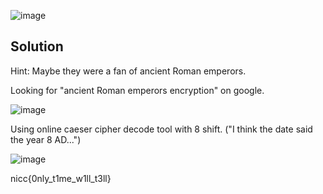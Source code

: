![image](https://user-images.githubusercontent.com/88983987/224639244-0ca64e25-8de6-4484-a417-4fb0a701a007.png)

## Solution

Hint: Maybe they were a fan of ancient Roman emperors.

Looking for "ancient Roman emperors encryption" on google.

![image](https://user-images.githubusercontent.com/88983987/224639639-299f969e-4d46-4740-84f8-d60966f52a31.png)

Using online caeser cipher decode tool with 8 shift. ("I think the date said the year 8 AD...")

![image](https://user-images.githubusercontent.com/88983987/224639983-9dd432af-f430-4444-966d-d7dcb17ef0c8.png)


nicc{0nly_t1me_w1ll_t3ll}

